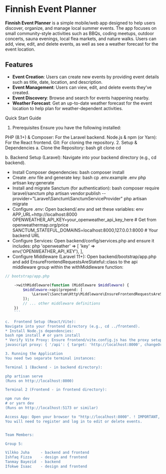 
# Finnish Event Planner

**Finnish Event Planner** is a simple mobile/web app designed to help users discover, organize, and manage local summer events. The app focuses on small community-style activities such as BBQs, coding meetups, outdoor concerts, sauna evenings, local flea markets, and nature walks. Users can add, view, edit, and delete events, as well as see a weather forecast for the event location.

## Features

- **Event Creation**: Users can create new events by providing event details such as title, date, location, and description.
- **Event Management**: Users can view, edit, and delete events they’ve created.
- **Event Discovery**: Browse and search for events happening nearby.
- **Weather Forecast**: Get an up-to-date weather forecast for the event location to help plan for weather-dependent activities.


Quick Start Guide
1. Prerequisites
Ensure you have the following installed:

PHP (8.1+) & Composer: For the Laravel backend.
Node.js & npm (or Yarn): For the React frontend.
Git: For cloning the repository.
2. Setup & Dependencies
a.  Clone the Repository:
bash git clone <your-repository-url> cd <your-project-directory-name>

b.  Backend Setup (Laravel):
Navigate into your backend directory (e.g., cd backend).
* Install Composer dependencies:
bash composer install
* Create .env file and generate key:
bash cp .env.example .env php artisan key:generate
* Install and migrate Sanctum (for authentication):
bash composer require laravel/sanctum php artisan vendor:publish --provider="Laravel\Sanctum\SanctumServiceProvider" php artisan migrate
* Configure .env: Open backend/.env and set these variables:
env APP_URL=http://localhost:8000 OPENWEATHER_API_KEY=your_openweather_api_key_here # Get from openweathermap.org/price SANCTUM_STATEFUL_DOMAINS=localhost:8000,127.0.0.1:8000 # Your backend URL
* Configure Services: Open backend/config/services.php and ensure it includes:
php 'openweather' => [ 'key' => env('OPENWEATHER_API_KEY'), ],
* Configure Middleware (Laravel 11+): Open backend/bootstrap/app.php and add EnsureFrontendRequestsAreStateful::class to the api middleware group within the withMiddleware function:
```php
// bootstrap/app.php

    ->withMiddleware(function (Middleware $middleware) {
        $middleware->api(prepend: [
            \Laravel\Sanctum\Http\Middleware\EnsureFrontendRequestsAreStateful::class,
        ]);
        // ... other middleware definitions
    })
    ```

c.  Frontend Setup (React/Vite):
Navigate into your frontend directory (e.g., cd ../frontend).
* Install Node.js dependencies:
bash npm install # or yarn install
* Verify Vite Proxy: Ensure frontend/vite.config.js has the proxy setup:
javascript proxy: { '/api': { target: 'http://localhost:8000', changeOrigin: true } }

3. Running the Application
You need two separate terminal instances:

Terminal 1 (Backend - in backend directory):

php artisan serve
(Runs on http://localhost:8000)

Terminal 2 (Frontend - in frontend directory):

npm run dev
# or yarn dev
(Runs on http://localhost:5173 or similar)

Access App: Open your browser to "http://localhost:8000". ! IMPORTANT, needs to be this backend url!
You will need to register and log in to edit or delete events.


Team Members:

Group 5:

Vilkko Juha     - backend and frontend 
Ishfaq Fizza    - design and frontend
Tanmay Bayezid  - backend 
Ifokwe Isaac    - design and frontend 




